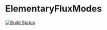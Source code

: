 # ElementaryFluxModes

[![Build Status](https://github.com/HettieC/ElementaryModes.jl/actions/workflows/CI.yml/badge.svg?branch=main)](https://github.com/HettieC/ElementaryModes.jl/actions/workflows/CI.yml?query=branch%3Amain)
